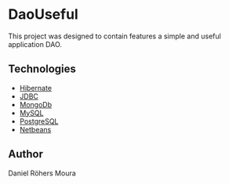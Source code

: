 # DaoUseful

This project was designed to contain features a simple and useful application DAO.

## Technologies

* [Hibernate](http://www.hibernate.org/)
* [JDBC](http://www.oracle.com/technetwork/java/javase/jdbc/index.html)
* [MongoDb](http://www.mongodb.org/)
* [MySQL](http://www.mysql.com/)
* [PostgreSQL](http://www.postgresql.org/)
* [Netbeans](http://netbeans.org/)

## Author

Daniel Röhers Moura
